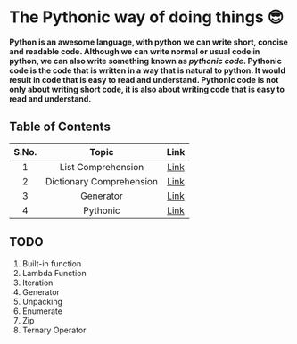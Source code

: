 # The Pythonic way of doing things 😎

**Python is an awesome language, with python we can write short, concise and readable code. Although we can write normal or usual code in python, we can also write something known as _pythonic code_. Pythonic code is the code that is written in a way that is natural to python. It would result in code that is easy to read and understand. Pythonic code is not only about writing short code, it is also about writing code that is easy to read and understand.**

## Table of Contents

| S.No. | Topic | Link |
| :---: | :---: | :---: |
| 1 | List Comprehension | [Link](/0.%20Python%20Basics/listComprehension.py) |
| 2 | Dictionary Comprehension | [Link](/0.%20Python%20Basics/dictionaryComprehension.py) |
| 3 | Generator | [Link](/0.%20Python%20Basics/generators.py) |
| 4 | Pythonic | [Link](/3.%20PROJECTS/Pythonic/Readme.md) |

## TODO

1. Built-in function
2. Lambda Function
3. Iteration
4. Generator
5. Unpacking
6. Enumerate
7. Zip
8. Ternary Operator
